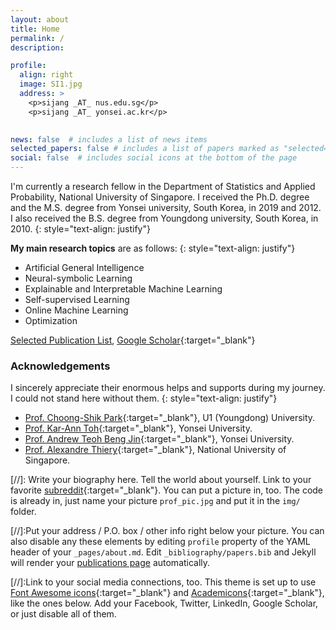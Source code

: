 ```yaml
---
layout: about
title: Home
permalink: /
description:  

profile:
  align: right
  image: SI1.jpg
  address: >
    <p>sijang _AT_ nus.edu.sg</p>
    <p>sijang _AT_ yonsei.ac.kr</p>
    

news: false  # includes a list of news items
selected_papers: false # includes a list of papers marked as "selected={false}"
social: false  # includes social icons at the bottom of the page
---
```


I'm currently a research fellow in the Department of Statistics and Applied Probability, National University of Singapore.
I received the Ph.D. degree and the M.S. degree from Yonsei university, South Korea, in 2019 and 2012. I also received the B.S. degree from Youngdong university, South Korea, in 2010.
{: style="text-align: justify"}


**My main research topics** are as follows: 
{: style="text-align: justify"}
- Artificial General Intelligence
- Neural-symbolic Learning
- Explainable and Interpretable Machine Learning
- Self-supervised Learning
- Online Machine Learning
- Optimization



[Selected Publication List](https://sijang.github.io/publications/),
[Google Scholar](https://scholar.google.co.kr/citations?user=I7zRmqkAAAAJ&hl=en){:target="\_blank"}


### **Acknowledgements**
I sincerely appreciate their enormous helps and supports during my journey. I could not stand here without them.
{: style="text-align: justify"}

- [Prof. Choong-Shik Park](https://www.researchgate.net/profile/Choong-Shik-Park){:target="_blank"}, U1 (Youngdong) University.
- [Prof. Kar-Ann Toh](https://sites.google.com/site/machineintelligencelab){:target="_blank"}, Yonsei University.
- [Prof. Andrew Teoh Beng Jin](https://sites.google.com/site/multimediasecuritylab){:target="_blank"}, Yonsei University.
- [Prof. Alexandre Thiery](http://www.normalesup.org/~athiery/){:target="_blank"}, National University of Singapore.


[//]: Write your biography here. Tell the world about yourself. Link to your favorite [subreddit](http://reddit.com){:target="\_blank"}. You can put a picture in, too. The code is already in, just name your picture `prof_pic.jpg` and put it in the `img/` folder.

[//]:Put your address / P.O. box / other info right below your picture. You can also disable any these elements by editing `profile` property of the YAML header of your `_pages/about.md`. Edit `_bibliography/papers.bib` and Jekyll will render your [publications page](/al-folio/publications/) automatically.

[//]:Link to your social media connections, too. This theme is set up to use [Font Awesome icons](http://fortawesome.github.io/Font-Awesome/){:target="\_blank"} and [Academicons](https://jpswalsh.github.io/academicons/){:target="\_blank"}, like the ones below. Add your Facebook, Twitter, LinkedIn, Google Scholar, or just disable all of them.
